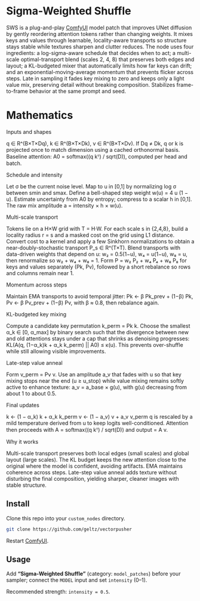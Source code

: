 # Sigma-Weighted Shuffle

SWS is a plug-and-play [ComfyUI](https://github.com/comfyanonymous/ComfyUI) model patch that improves UNet diffusion by gently reordering attention tokens rather than changing weights. It mixes keys and values through learnable, locality-aware transports so structure stays stable while textures sharpen and clutter reduces. The node uses four ingredients: a log-sigma-aware schedule that decides when to act; a multi-scale optimal-transport blend (scales 2, 4, 8) that preserves both edges and layout; a KL-budgeted mixer that automatically limits how far keys can drift; and an exponential-moving-average momentum that prevents flicker across steps. Late in sampling it fades key mixing to zero and keeps only a light value mix, preserving detail without breaking composition. Stabilizes frame-to-frame behavior at the same prompt and seed. 

# Mathematics

Inputs and shapes

q ∈ R^(B×T×Dq), k ∈ R^(B×T×Dk), v ∈ R^(B×T×Dv). If Dq ≠ Dk, q or k is projected once to match dimension using a cached orthonormal basis. Baseline attention: A0 = softmax((q kᵀ) / sqrt(D)), computed per head and batch.

Schedule and intensity

Let σ be the current noise level. Map to u in [0,1] by normalizing log σ between smin and smax. Define a bell-shaped step weight w(u) = 4 u (1 − u). Estimate uncertainty from A0 by entropy; compress to a scalar h in [0,1]. The raw mix amplitude a = intensity × h × w(u).

Multi-scale transport

Tokens lie on a H×W grid with T = H·W. For each scale s in {2,4,8}, build a locality radius r = s and a masked cost on the grid using L1 distance. Convert cost to a kernel and apply a few Sinkhorn normalizations to obtain a near-doubly-stochastic transport P_s ∈ R^(T×T). Blend transports with data-driven weights that depend on u: w₂ = 0.5(1−u), w₄ = u(1−u), w₈ = u, then renormalize so w₂ + w₄ + w₈ = 1. Form P = w₂ P₂ + w₄ P₄ + w₈ P₈ for keys and values separately (Pk, Pv), followed by a short rebalance so rows and columns remain near 1.

Momentum across steps

Maintain EMA transports to avoid temporal jitter: Pk ← β Pk_prev + (1−β) Pk, Pv ← β Pv_prev + (1−β) Pv, with β ≈ 0.8, then rebalance again.

KL-budgeted key mixing

Compute a candidate key permutation k_perm = Pk k. Choose the smallest α_k ∈ [0, α_max] by binary search such that the divergence between new and old attentions stays under a cap that shrinks as denoising progresses: KL(A(q, (1−α_k)k + α_k k_perm) || A0) ≤ κ(u). This prevents over-shuffle while still allowing visible improvements.

Late-step value anneal

Form v_perm = Pv v. Use an amplitude a_v that fades with u so that key mixing stops near the end (u ≥ u_stop) while value mixing remains softly active to enhance texture: a_v = a_base × g(u), with g(u) decreasing from about 1 to about 0.5.

Final updates

k ← (1 − α_k) k + α_k k_perm
v ← (1 − a_v) v + a_v v_perm
q is rescaled by a mild temperature derived from u to keep logits well-conditioned. Attention then proceeds with A = softmax((q kᵀ) / sqrt(D)) and output = A v.

Why it works

Multi-scale transport preserves both local edges (small scales) and global layout (large scales). The KL budget keeps the new attention close to the original where the model is confident, avoiding artifacts. EMA maintains coherence across steps. Late-step value anneal adds texture without disturbing the final composition, yielding sharper, cleaner images with stable structure.

## Install

Clone this repo into your `custom_nodes` directory.
```bash
git clone https://github.com/geltz/vectorpusher
```
Restart [ComfyUI](https://github.com/comfyanonymous/ComfyUI).

## Usage

Add **“Sigma-Weighted Shuffle”** (category: `model_patches`) before your sampler; connect the `MODEL` input and set `intensity` (0–1).

Recommended strength: `intensity = 0.5`.




